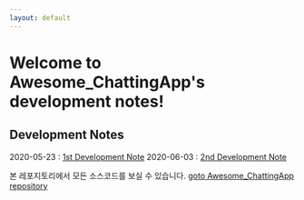 ```yaml
---
layout: default
---
```


# Welcome to Awesome_ChattingApp's development notes!

## Development Notes
2020-05-23 : [1st Development Note](./2020-05-23-firstdevnote.html)
2020-06-03 : [2nd Development Note](./2020-06-03-seconddevnote.html)

본 레포지토리에서 모든 소스코드를 보실 수 있습니다.
[goto Awesome_ChattingApp repository](https://github.com/bnbong/Awesome_ChattingApp)
